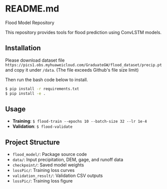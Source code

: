 # README.md

Flood Model Repository

This repository provides tools for flood prediction using ConvLSTM models.

## Installation
Please download dataset file ```https://pics1.obs.myhuaweicloud.com/GraduateGW/flood_dataset/precip.pt``` and copy it under ```/data```. (The file exceeds Github's file size limit)

Then run the bash code below to install.
```bash
$ pip install -r requirements.txt
$ pip install -e .
```

## Usage

- **Training**: `$ flood-train --epochs 10 --batch-size 32 --lr 1e-4`
- **Validation**: `$ flood-validate`

## Project Structure

- `flood_model/`: Package source code
- `data/`: Input precipitation, DEM, gage, and runoff data
- `checkpoint/`: Saved model weights
- `lossPic/`: Training loss curves
- `validation_result/`: Validation CSV outputs
- `lossPic/`: Training loss figure